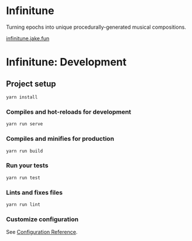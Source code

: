 # Infinitune

Turning epochs into unique procedurally-generated musical compositions.

[infinitune.jake.fun](https://infinitune.jake.fun)

# Infinitune: Development

## Project setup

```
yarn install
```

### Compiles and hot-reloads for development

```
yarn run serve
```

### Compiles and minifies for production

```
yarn run build
```

### Run your tests

```
yarn run test
```

### Lints and fixes files

```
yarn run lint
```

### Customize configuration

See [Configuration Reference](https://cli.vuejs.org/config/).
